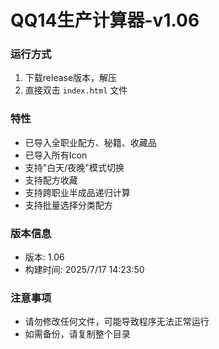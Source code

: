 # QQ14生产计算器-v1.06

### 运行方式

1. 下载release版本，解压
2. 直接双击 `index.html` 文件

### 特性

- 已导入全职业配方、秘籍、收藏品
- 已导入所有Icon
- 支持"白天/夜晚"模式切换
- 支持配方收藏
- 支持跨职业半成品递归计算
- 支持批量选择分类配方

### 版本信息
- 版本: 1.06
- 构建时间: 2025/7/17 14:23:50

### 注意事项
- 请勿修改任何文件，可能导致程序无法正常运行
- 如需备份，请复制整个目录
